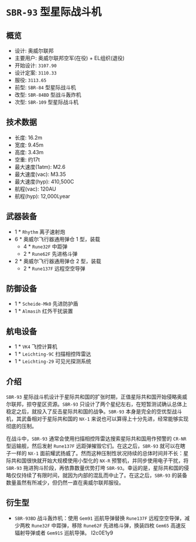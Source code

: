 # `SBR-93` 型星际战斗机

## 概览
  - 设计: 奥威尔联邦
  - 主要用户: 奥威尔联邦空军(在役) + EL组织(退役)
  - 开始设计: `3107.90`
  - 设计定案: `3110.33`
  - 服役: `3113.65`
  - 前型: `SBR-84` 型星际战斗机
  - 改型: `SBR-84BD` 型战斗轰炸机
  - 次型: `SBR-109` 型星际战斗机

## 技术数据
  - 长度: 16.2m
  - 宽度: 9.45m
  - 高度: 3.43m
  - 空重: 约17t
  - 最大速度(1atm): M2.6
  - 最大速度(vac): M3.35
  - 最大速度(hyp): 410,500C
  - 航程(vac): 120AU
  - 航程(hyp): 12,000Lyear

## 武器装备
  - 1 * `Rhythm` 离子速射炮
  - 6 * 奥威尔飞行器通用弹仓 1 型，装载
    - 4 * `Rune32F` 中距弹
    - 2 * `Rune62F` 先进格斗弹
  - 2 * 奥威尔飞行器通用弹仓 2 型，装载
    - 2 * `Rune137F` 远程空空导弹

## 防御设备
  - 1 * `Scheide-Mk0` 先进防护盾
  - 1 * `Almasih` 红外干扰装置

## 航电设备
  - 1 * `VK4` 飞控计算机
  - 1 * `Leichting-9C` 扫描相控阵雷达
  - 1 * `Leichting-29` 可见光探测系统

## 介绍

`SBR-93` 星际战斗机设计于星际共和国的扩张时期，正值星际共和国开始侵略奥威尔联邦，掠夺星区资源。`SBR-93` 只设计了两个星纪左右，在短暂测试确认总体上稳定之后，就投入了反击星际共和国的战争。`SBR-93` 本身是完全的空优型战斗机，其武备相对于星际共和国的 `NX-1` 来说也可以算得上十分先进，经常能够实现彻底的压制。

在战斗中，`SBR-93` 通常会使用扫描相控阵雷达搜索星际共和国用作预警的 `CR-NR` 型运输舰，然后发射 `Rune137F` 远距弹摧毁它们。在这之后，`SBR-93` 就可以在瞎子一样的 `NX-1` 面前耀武扬威了。然而这种压制性状况持续的总体时间并不长：星际共和国很快就开始大规模使用小型化的 `NX-R` 预警机，并同步使用电子干扰，将 `SBR-93` 拖进狗斗阶段，再依靠数量优势打垮 `SBR-93`。幸运的是，星际共和国的侵略仅仅持续了有限时间，就因为内部的混乱而中止了。在这之后，`SBR-93` 的装备数量虽然有所减少，但仍然一直在奥威尔联邦服役。

## 衍生型
- `SBR-93BD` 战斗轰炸机：使用 `Gem91` 巡航导弹替换 `Rune137F` 远程空空导弹，减少两枚 `Rune32F` 中距弹，移除 `Rune62F` 先进格斗弹，换装四枚 `Gem65` 高速反辐射导弹或者 `Gem91S` 巡航导弹。
I2c0E1y9
